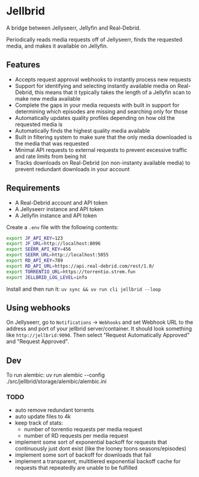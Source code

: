 # Jellbrid

A bridge between Jellyseerr, Jellyfin and Real-Debrid.

Periodically reads media requests off of Jellyseerr, finds the requested media,
and makes it available on Jellyfin.

## Features
- Accepts request approval webhooks to instantly process new requests
- Support for identifying and selecting instantly available media on
  Real-Debrid, this means that it typically takes the length of a Jellyfin scan
  to make new media available
- Complete the gaps in your media requests with built in support for determining
  which episodes are missing and searching only for those
- Automatically updates quality profiles depending on how old the requested
  media is
- Automatically finds the highest quality media available
- Built in filtering system to make sure that the only media downloaded is the
  media that was requested
- Minimal API requests to external requests to prevent excessive traffic and
  rate limits from being hit
- Tracks downloads on Real-Debrid (on non-instanty available media) to prevent
  redundant downloads in your account

## Requirements
- A Real-Debrid account and API token
- A Jellyseerr instance and API token
- A Jellyfin instance and API token

Create a `.env` file with the following contents:

```bash
export JF_API_KEY=123
export JF_URL=http://localhost:8096
export SEERR_API_KEY=456
export SEERR_URL=http://localhost:5055
export RD_API_KEY=789
export RD_API_URL=https://api.real-debrid.com/rest/1.0/
export TORRENTIO_URL=https://torrentio.strem.fun
export JELLBRID_LOG_LEVEL=info
```

Install and then run it:
`uv sync && uv run cli jellbrid --loop`

## Using webhooks

On Jellyseerr, go to `Notifications` -> `Webhooks` and set Webhook URL to the
address and port of your jellbrid server/container. It should look something
like `http://jellbrid:9090`. Then select "Request Automatically Approved" and
"Request Approved". 

## Dev

To run alembic:
uv run alembic --config ./src/jellbrid/storage/alembic/alembic.ini

### TODO
- auto remove redundant torrents
- auto update files to 4k
- keep track of stats:
  - number of torrentio requests per media request
  - number of RD requests per media request
- implement some sort of exponential backoff for requests that continuously just
  dont exist (like the looney toons seasons/episodes)
- implement some sort of backoff for downloads that fail
- implement a transparent, multitiered exponential backoff cache for requests
  that repeatedly are unable to be fulfilled